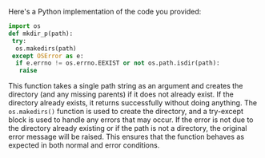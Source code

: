Here's a Python implementation of the code you provided:
```python
import os
def mkdir_p(path):
 try:
  os.makedirs(path)
 except OSError as e:
  if e.errno != os.errno.EEXIST or not os.path.isdir(path):
   raise
```
This function takes a single path string as an argument and creates the directory (and any missing parents) if it does not already exist. If the directory already exists, it returns successfully without doing anything.
The `os.makedirs()` function is used to create the directory, and a try-except block is used to handle any errors that may occur. If the error is not due to the directory already existing or if the path is not a directory, the original error message will be raised. This ensures that the function behaves as expected in both normal and error conditions.

